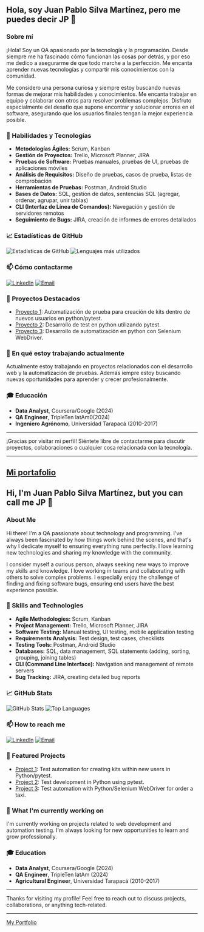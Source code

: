 ## Hola, soy Juan Pablo Silva Martínez, pero me puedes decir JP 👋

### Sobre mí
¡Hola! Soy un QA apasionado por la tecnología y la programación. Desde siempre me ha fascinado cómo funcionan las cosas por detrás, y por eso me dedico a asegurarme de que todo marche a la perfección. Me encanta aprender nuevas tecnologías y compartir mis conocimientos con la comunidad.

Me considero una persona curiosa y siempre estoy buscando nuevas formas de mejorar mis habilidades y conocimientos. Me encanta trabajar en equipo y colaborar con otros para resolver problemas complejos. Disfruto especialmente del desafío que supone encontrar y solucionar errores en el software, asegurando que los usuarios finales tengan la mejor experiencia posible.



### 🚀 Habilidades y Tecnologías
- **Metodologías Ágiles:** Scrum, Kanban
- **Gestión de Proyectos:** Trello, Microsoft Planner, JIRA
- **Pruebas de Software:** Pruebas manuales, pruebas de UI, pruebas de aplicaciones móviles
- **Análisis de Requisitos:** Diseño de pruebas, casos de prueba, listas de comprobación
- **Herramientas de Pruebas:** Postman, Android Studio
- **Bases de Datos:** SQL, gestión de datos, sentencias SQL (agregar, ordenar, agrupar, unir tablas)
- **CLI (Interfaz de Línea de Comandos):** Navegación y gestión de servidores remotos
- **Seguimiento de Bugs:** JIRA, creación de informes de errores detallados

### 📈 Estadísticas de GitHub
![Estadísticas de GitHub](https://github-readme-stats.vercel.app/api?username=JPSM87&show_icons=true&theme=radical)
![Lenguajes más utilizados](https://github-readme-stats.vercel.app/api/top-langs/?username=JPSM87&layout=compact&theme=radical)

### 📫 Cómo contactarme
[![LinkedIn](https://img.shields.io/badge/LinkedIn-0077B5?style=for-the-badge&logo=linkedin&logoColor=white)](https://www.linkedin.com/in/JPSM87)
[![Email](https://img.shields.io/badge/Email-D14836?style=for-the-badge&logo=gmail&logoColor=white)](mailto:jpsm87@outlook.com)

### 💼 Proyectos Destacados
- [Proyecto 1](https://github.com/JPSM87/qa-project-Urban-Grocers-app-es ): Automatización de prueba para creación de kits dentro de nuevos usuarios en python/pytest.
- [Proyecto 2](https://github.com/JPSM87/api_stand_test): Desarrollo de test en python utilizando pytest.
- [Proyecto 3](https://github.com/JPSM87/qa-project-Urban-Routes-es): Desarrollo de automatización en python con Selenium WebDriver.

### 🌱 En qué estoy trabajando actualmente
Actualmente estoy trabajando en proyectos relacionados con el desarrollo web y la automatización de pruebas. Además iempre estoy buscando nuevas oportunidades para aprender y crecer profesionalmente.

### 🎓 Educación
- **Data Analyst**, Coursera/Google (2024)
- **QA Engineer**, TripleTen latAm0(2024)
- **Ingeniero Agrónomo**, Universidad Tarapacá (2010-2017)

---

¡Gracias por visitar mi perfil! Siéntete libre de contactarme para discutir proyectos, colaboraciones o cualquier cosa relacionada con la tecnología.

---

[Mi portafolio](https://drive.google.com/drive/folders/1dgL0WKoE7OrqX5FeA7M6Yh39p-NAxo6g?usp=sharing)
---------------------------------------------------------------------------------------------------------------------------------------------------------------------------------------------------------------------
## Hi, I'm Juan Pablo Silva Martínez, but you can call me JP 👋

### About Me
Hi there! I'm a QA passionate about technology and programming. I've always been fascinated by how things work behind the scenes, and that's why I dedicate myself to ensuring everything runs perfectly. I love learning new technologies and sharing my knowledge with the community.

I consider myself a curious person, always seeking new ways to improve my skills and knowledge. I love working in teams and collaborating with others to solve complex problems. I especially enjoy the challenge of finding and fixing software bugs, ensuring end users have the best experience possible.

### 🚀 Skills and Technologies
- **Agile Methodologies:** Scrum, Kanban
- **Project Management:** Trello, Microsoft Planner, JIRA
- **Software Testing:** Manual testing, UI testing, mobile application testing
- **Requirements Analysis:** Test design, test cases, checklists
- **Testing Tools:** Postman, Android Studio
- **Databases:** SQL, data management, SQL statements (adding, sorting, grouping, joining tables)
- **CLI (Command Line Interface):** Navigation and management of remote servers
- **Bug Tracking:** JIRA, creating detailed bug reports

### 📈 GitHub Stats
![GitHub Stats](https://github-readme-stats.vercel.app/api?username=JPSM87&show_icons=true&theme=radical)
![Top Languages](https://github-readme-stats.vercel.app/api/top-langs/?username=JPSM87&layout=compact&theme=radical)

### 📫 How to reach me
[![LinkedIn](https://img.shields.io/badge/LinkedIn-0077B5?style=for-the-badge&logo=linkedin&logoColor=white)](https://www.linkedin.com/in/JPSM87)
[![Email](https://img.shields.io/badge/Email-D14836?style=for-the-badge&logo=gmail&logoColor=white)](mailto:jpsm87@outlook.com)

### 💼 Featured Projects
- [Project 1](https://github.com/JPSM87/qa-project-Urban-Grocers-app-es): Test automation for creating kits within new users in Python/pytest.
- [Project 2](https://github.com/JPSM87/api_stand_test): Test development in Python using pytest.
- [Project 3](https://github.com/JPSM87/qa-project-Urban-Routes-es): Test automation with Python/Selenium WebDriver for order a taxi.

### 🌱 What I'm currently working on
I'm currently working on projects related to web development and automation testing. I'm always looking for new opportunities to learn and grow professionally.

### 🎓 Education
- **Data Analyst**, Coursera/Google (2024)
- **QA Engineer**, TripleTen latAm (2024)
- **Agricultural Engineer**, Universidad Tarapacá (2010-2017)

---

Thanks for visiting my profile! Feel free to reach out to discuss projects, collaborations, or anything tech-related.

---

[My Portfolio](https://drive.google.com/drive/folders/1dgL0WKoE7OrqX5FeA7M6Yh39p-NAxo6g?usp=sharing)
